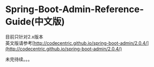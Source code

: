 # Spring-Boot-Admin-Reference-Guide\(中文版\)

目前只针对2.x版本  
英文版请参考[http://codecentric.github.io/spring-boot-admin/2.0.4/](http://codecentric.github.io/spring-boot-admin/2.0.4/)

未完待续。。。

